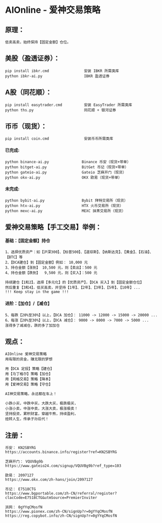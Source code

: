 # AIOnline - 爱神交易策略

## 原理：
    低卖高卖，始终保持【固定金额】仓位。
    
## 美股（盈透证券）：
    pip install ibkr.cmd                安装 IBKR 所需类库
    python ibkr-ai.py                   IBKR 盈透证券

## A股（同花顺）：
    pip install easytrader.cmd          安装 EasyTrader 所需类库
    python ths.py                       同花顺 + 银河证券

## 币币（现货）：
    pip install coin.cmd                安装币币所需类库

####  已完成:
    python binance-ai.py               Binance 币安（现货+带单）
    python bitget-ai.py                BitGet 币记（现货+带单）
    python gateio-ai.py                Gateio 芝麻开门（现货）
    python okx-ai.py                   OKX 欧易（现货+带单）
  
####  未完成:
    python bybit-ai.py                 Bybit 拜特交易所（现货）
    python htx-ai.py                   HTX 火币交易所（现货）
    python mexc-ai.py                  MEXC 抹茶交易所（现货）
    
## 爱神交易策略【手工交易】举例：
####    基础：【固定金额】持仓
    1、选择优质资产：如【沪深300】、【标普500】、【道琼斯】、【纳斯达克】、【黄金】、【石油】、【BTC】等
    2、【DCA建仓】到【固定金额】例如： 10,000 元
    3、持仓金额【涨到】 10,500 元，则【卖出】：500 元
    4、持仓金额【跌到】  9,500 元，则【买入】：500 元
    
    持续建仓【1和2】，选择【多元化】的【优质资产】，【DCA 买入】到【固定金额仓位】
    然后重复【3和4】，低买高卖，并坚持【1年】、【2年】、【3年】、【5年】、【10年】...
    !!! Keep stay in the game !!!
    
####    进阶：【加仓】/【减仓】
    5、每跌【20%至30%】以上，【DCA 加仓】： 11000 -> 12000 -> 15000 -> 20000 ...
    6、每涨【20%至30%】以上，【DCA 减仓】： 9000 -> 8000 -> 7000 -> 5000 ...
    涨得多了减减仓，跌的多了加加仓
    
## 观点：
    AIOnline 爱神交易策略
    用有限的资金，赚无限的梦想
    
    用【DCA 定投】策略【建仓】
    用【马丁格尔】策略【加仓】
    用【网格交易】策略【降本】
    用【爱神交易】策略【守仓】
    
    AI神交易策略，永远都在车上！
    
    小跌小买，中跌中买，大跌大买，极跌极买，
    小涨小卖，中涨中卖，大涨大卖，极涨极卖！
    坚持投资，累积财富，穿越牛熊，持续盈利，
    扭转人生，传承子孙后代！

## 注册：
    币安： KN2SBYRG
    https://accounts.binance.info/register?ref=KN2SBYRG

    芝麻开门： VQUVBg9b
    https://www.gateio24.com/signup/VQUVBg9b?ref_type=103

    欧易： 2097127
    https://www.okx.com/zh-hans/join/2097127

    币记： E7518CTG
    https://www.bgportable.com/zh-CN/referral/register?clacCode=E7518CTG&utmSource=PremierInviter
    
    派网： 0gYYqCMosfN
    https://www.pionex.com/zh-CN/signUp?r=0gYYqCMosfN
    https://reg.copybot.info/zh-CN/signUp?r=0gYYqCMosfN
    
